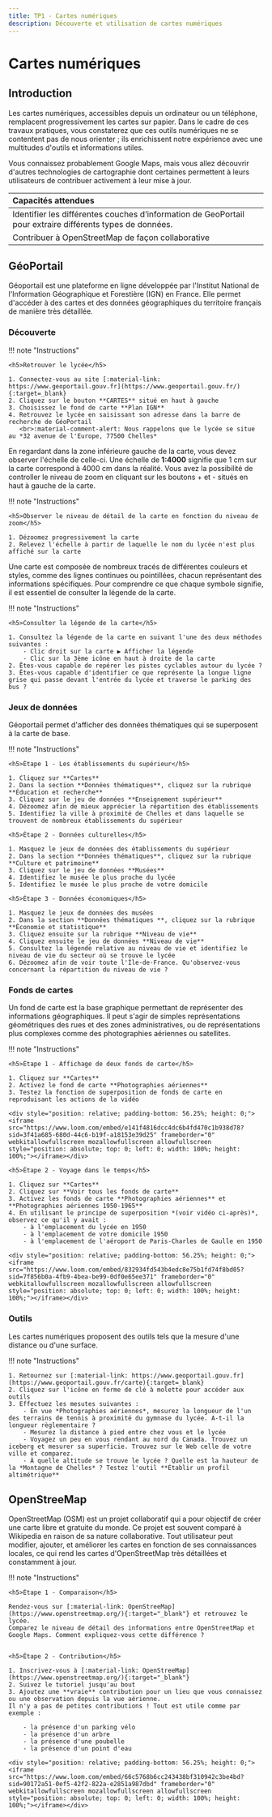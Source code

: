 ```yaml
---
title: TP1 - Cartes numériques
description: Découverte et utilisation de cartes numériques
---
```


# Cartes numériques

## Introduction

Les cartes numériques, accessibles depuis un ordinateur ou un téléphone, remplacent progressivement les cartes sur
papier.
Dans le cadre de ces travaux pratiques, vous constaterez que ces outils numériques ne se contentent pas de nous
orienter ;
ils enrichissent notre expérience avec une multitudes d'outils et informations utiles.

Vous connaissez probablement Google Maps, mais vous allez découvrir d'autres technologies de cartographie dont certaines
permettent à leurs utilisateurs de contribuer activement à leur mise à jour.

| Capacités attendues                                                                                       |
|:----------------------------------------------------------------------------------------------------------|
| Identifier les différentes couches d’information de GeoPortail pour extraire différents types de données. |
| Contribuer à OpenStreetMap de façon collaborative                                                         |

## GéoPortail

Géoportail est une plateforme en ligne développée par l'Institut National de l'Information Géographique et Forestière (IGN) en France.
Elle permet d'accéder à des cartes et des données géographiques du territoire français de manière très détaillée.

### Découverte

!!! note "Instructions"
    
    <h5>Retrouver le lycée</h5>

    1. Connectez-vous au site [:material-link: https://www.geoportail.gouv.fr](https://www.geoportail.gouv.fr/){:target=_blank}
    2. Cliquez sur le bouton **CARTES** situé en haut à gauche
    3. Choisissez le fond de carte **Plan IGN**
    4. Retrouvez le lycée en saisissant son adresse dans la barre de recherche de GéoPortail
       <br>:material-comment-alert: Nous rappelons que le lycée se situe au *32 avenue de l'Europe, 77500 Chelles*

En regardant dans la zone inférieure gauche de la carte, vous devez observer l'échelle de celle-ci.
Une échelle de **1:4000** signifie que 1 cm sur la carte correspond à 4000 cm dans la réalité.
Vous avez la possibilité de controller le niveau de zoom en cliquant sur les boutons + et - situés en haut à gauche de la carte. 

!!! note "Instructions"
    
    <h5>Observer le niveau de détail de la carte en fonction du niveau de zoom</h5>

    1. Dézoomez progressivement la carte
    2. Relevez l'échelle à partir de laquelle le nom du lycée n'est plus affiché sur la carte


Une carte est composée de nombreux tracés de différentes couleurs et styles, comme des lignes continues ou pointillées, chacun représentant des informations spécifiques.
Pour comprendre ce que chaque symbole signifie, il est essentiel de consulter la légende de la carte.

!!! note "Instructions"

    <h5>Consulter la légende de la carte</h5>

    1. Consultez la légende de la carte en suivant l'une des deux méthodes suivantes :
        - Clic droit sur la carte ▶ Afficher la légende
        - Clic sur la 3ème icône en haut à droite de la carte
    2. Êtes-vous capable de repérer les pistes cyclables autour du lycée ?
    3. Êtes-vous capable d'identifier ce que représente la longue ligne grise qui passe devant l'entrée du lycée et traverse le parking des bus ?

### Jeux de données

Géoportail permet d'afficher des données thématiques qui se superposent à la carte de base.

!!! note "Instructions"

    <h5>Étape 1 - Les établissements du supérieur</h5>

    1. Cliquez sur **Cartes**
    2. Dans la section **Données thématiques**, cliquez sur la rubrique **Éducation et recherche**
    3. Cliquez sur le jeu de données **Enseignement supérieur**
    4. Dézoomez afin de mieux apprécier la répartition des établissements
    5. Identifiez la ville à proximité de Chelles et dans laquelle se trouvent de nombreux établissements du supérieur

    <h5>Étape 2 - Données culturelles</h5>
    
    1. Masquez le jeux de données des établissements du supérieur
    2. Dans la section **Données thématiques**, cliquez sur la rubrique **Culture et patrimoine** 
    3. Cliquez sur le jeu de données **Musées**
    4. Identifiez le musée le plus proche du lycée
    5. Identifiez le musée le plus proche de votre domicile

    <h5>Étape 3 - Données économiques</h5>

    1. Masquez le jeux de données des musées
    2. Dans la section **Données thématiques **, cliquez sur la rubrique **Économie et statistique**
    3. Cliquez ensuite sur la rubrique **Niveau de vie**
    4. Cliquez ensuite le jeu de données **Niveau de vie**
    5. Consultez la légende relative au niveau de vie et identifiez le niveau de vie du secteur où se trouve le lycée
    6. Dézoomez afin de voir toute l'Île-de-France. Qu'observez-vous concernant la répartition du niveau de vie ?


### Fonds de cartes

Un fond de carte est la base graphique permettant de représenter des informations géographiques.
Il peut s'agir de simples représentations géométriques des rues et des zones administratives, ou de représentations plus complexes comme des photographies aériennes ou satellites.

!!! note "Instructions"

    <h5>Étape 1 - Affichage de deux fonds de carte</h5>

    1. Cliquez sur **Cartes**
    2. Activez le fond de carte **Photographies aériennes**
    3. Testez la fonction de superposition de fonds de carte en reproduisant les actions de la vidéo

    <div style="position: relative; padding-bottom: 56.25%; height: 0;"><iframe src="https://www.loom.com/embed/e141f4816dcc4dc6b4fd470c1b938d78?sid=3f41a685-680d-44c6-b19f-a18153e39d25" frameborder="0" webkitallowfullscreen mozallowfullscreen allowfullscreen style="position: absolute; top: 0; left: 0; width: 100%; height: 100%;"></iframe></div>

    <h5>Étape 2 - Voyage dans le temps</h5>

    1. Cliquez sur **Cartes**
    2. Cliquez sur **Voir tous les fonds de carte**
    3. Activez les fonds de carte **Photographies aériennes** et **Photographies aériennes 1950-1965**
    4. En utilisant le principe de superposition *(voir vidéo ci-après)*, observez ce qu'il y avait : 
        - à l'emplacement du lycée en 1950 
        - à l'emplacement de votre domicile 1950
        - à l'emplacement de l'aéroport de Paris-Charles de Gaulle en 1950

    <div style="position: relative; padding-bottom: 56.25%; height: 0;"><iframe src="https://www.loom.com/embed/832934fd543b4edc8e75b1fd74f8bd05?sid=7f856b0a-4fb9-4bea-be99-0df0e65ee371" frameborder="0" webkitallowfullscreen mozallowfullscreen allowfullscreen style="position: absolute; top: 0; left: 0; width: 100%; height: 100%;"></iframe></div>

### Outils

Les cartes numériques proposent des outils tels que la mesure d'une distance ou d'une surface.

!!! note "Instructions"

    1. Retournez sur [:material-link: https://www.geoportail.gouv.fr](https://www.geoportail.gouv.fr/carte){:target=_blank}
    2. Cliquez sur l'icône en forme de clé à molette pour accéder aux outils
    3. Effectuez les mesutes suivantes :
        - En vue *Photographies aériennes*, mesurez la longueur de l'un des terrains de tennis à proximité du gymnase du lycée. A-t-il la longueur règlementaire ?
        - Mesurez la distance à pied entre chez vous et le lycée
        - Voyagez un peu en vous rendant au nord du Canada. Trouvez un iceberg et mesurer sa superficie. Trouvez sur le Web celle de votre ville et comparez.
        - À quelle altitude se trouve le lycée ? Quelle est la hauteur de la *Montagne de Chelles* ? Testez l'outil **Établir un profil altimétrique**

## OpenStreeMap

OpenStreetMap (OSM) est un projet collaboratif qui a pour objectif de créer une carte libre et gratuite du monde.
Ce projet est souvent comparé à Wikipedia en raison de sa nature collaborative. 
Tout utilisateur peut modifier, ajouter, et améliorer les cartes en fonction de ses connaissances locales, ce qui rend les cartes d'OpenStreetMap très détaillées et constamment à jour.


!!! note "Instructions"

    <h5>Étape 1 - Comparaison</h5>

    Rendez-vous sur [:material-link: OpenStreeMap](https://www.openstreetmap.org/){:target="_blank"} et retrouvez le lycée.
    Comparez le niveau de détail des informations entre OpenStreetMap et Google Maps. Comment expliquez-vous cette différence ?


    <h5>Étape 2 - Contribution</h5>

    1. Inscrivez-vous à [:material-link: OpenStreeMap](https://www.openstreetmap.org/){:target="_blank"}
    2. Suivez le tutoriel jusqu'au bout
    3. Ajoutez une **vraie** contribution pour un lieu que vous connaissez ou une observation depuis la vue aérienne.
    Il n'y a pas de petites contributions ! Tout est utile comme par exemple :

        - la présence d'un parking vélo 
        - la présence d'un arbre    
        - la présence d'une poubelle
        - la présence d'un point d'eau

    <div style="position: relative; padding-bottom: 56.25%; height: 0;"><iframe src="https://www.loom.com/embed/66c5768b6cc243438bf310942c3be4bd?sid=90172a51-0ef5-42f2-822a-e2851a987dbd" frameborder="0" webkitallowfullscreen mozallowfullscreen allowfullscreen style="position: absolute; top: 0; left: 0; width: 100%; height: 100%;"></iframe></div>